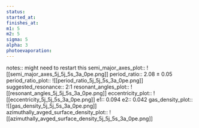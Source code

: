 ```yaml
---
status: 
started_at: 
finishes_at: 
m1: 5
m2: 5
sigma: 5
alpha: 3
photoevaporation: 
---
```


notes:: might need to restart this
semi_major_axes_plot:: ![[semi_major_axes_5j_5j_5s_3a_0pe.png]]
period_ratio:: 2.08 ± 0.05
period_ratio_plot:: ![[period_ratio_5j_5j_5s_3a_0pe.png]]
suggested_resonance:: 2:1
resonant_angles_plot:: ![[resonant_angles_5j_5j_5s_3a_0pe.png]]
eccentricity_plot:: ![[eccentricity_5j_5j_5s_3a_0pe.png]]
e1:: 0.094
e2:: 0.042
gas_density_plot:: ![[gas_density_5j_5j_5s_3a_0pe.png]]
azimuthally_avged_surface_density_plot:: ![[azimuthally_avged_surface_density_5j_5j_5s_3a_0pe.png]]
